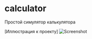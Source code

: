 # calculator
Простой симулятор калькулятора

[Иллюстрация к проекту] <img scr="/pavlukha/calculator/blob/master/calcProjectScrShot.jpg" alt="Screenshot">

